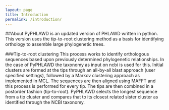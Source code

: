```yaml
---
layout: page
title: Introduction
permalink: /introduction/
---
```


##About
PyPHLAWD is an updated version of PHLAWD written in python. This version uses the tip-to-root clustering method as a basis for identifying orthology to
assemble large phylogenetic trees. 

###Tip-to-root clustering
This process works to identify orthologous sequences based upon previously determined phylogenetic relationships. In the case of PyPHLAWD the taxonomy
as input on ncbi is used for this. Initial clusters are formed at the tips through an all-by-all blast approach (user specified settings), followed by a Markov clustering 
approach as implemented in MCL. The sequences are then aligned using MAFFT and this process is performed for every tip. The tips are then combined in a
postorder fashion (tip-to-root). PyPHLAWD selects the longest sequence from a tip cluster and compares that to its closest related sister cluster as identified
through the NCBI taxonomy.   

